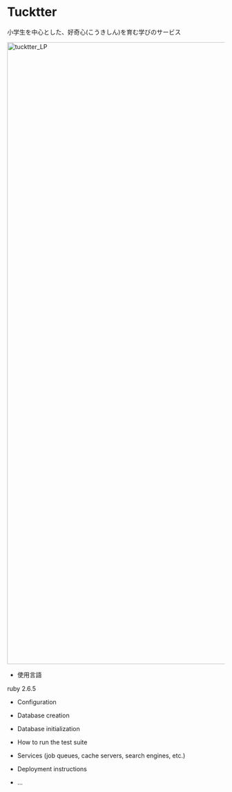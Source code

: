 # Tucktter
小学生を中心とした、好奇心(こうきしん)を育む学びのサービス

<img width="1440" alt="tucktter_LP" src="https://user-images.githubusercontent.com/77444865/129043449-82b37b81-e09c-48d6-93f8-59886b825ea5.png">

* 使用言語

 ruby 2.6.5

* Configuration

* Database creation

* Database initialization

* How to run the test suite

* Services (job queues, cache servers, search engines, etc.)

* Deployment instructions

* ...
